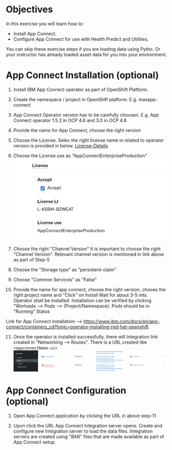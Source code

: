 # Objectives
In this exercise you will learn how to:

* Install App Connect.
* Configure App Connect for use with Health Predict and Utilities.

You can skip these exercise steps if you are loading data using Pytho.  Or your instructor has already loaded asset data for you into your environment.


# App Connect Installation (optional)

1. Install IBM App Connect operator as part of OpenShift Platform.

2. Create the namespace / project in OpenShift platform. E.g. masapp-connect

3. App Connect Operator version has to be carefully choosen. E.g. App Connect operator 1.5.2 in OCP 4.6 and 3.0 in OCP
4.8 

4.  Provide the name for App Connect, choose the right version

5.  Choose the License. Selec the right license name in related to operator version is provided in below. [License-Details](https://www.ibm.com/docs/en/app-connect/containers_cd?topic=resources-licensing-reference-app-connect-operator)

6.  Choose the License use as "AppConnectEnterpriseProduction" ![license](img/apm_8.7/App_Connect_License.png)

7.  Choose the right "Channel Version"
It is important to choose the right "Channel Version". Relevant channel version is mentioned in link above as part of Step-5

8.  Choose the "Storage type" as "persistent-claim"

9.  Choose "Common Services" as "False"

10. Provide the name for app connect, choose the right version, chooes the right project name and "Click" on Install 
Wait for about 3-5 mts. Operator shall be installed. Installation can be verified by clicking "Worloads --> Pods --> {Project/Namespace}.
Pods should be in "Running" Status

Link for App Connect installation --> https://www.ibm.com/docs/en/app-connect/containers_cd?topic=operator-installing-red-hat-openshift

11. Once the operator is installed successfully, there will Integration link created in "Networking --> Routes". There 
is a URL created like `<appconnectName-ui>` ![App Connect Route](img/apm_8.7/App_Connect_Route_UI.png)

# App Connect Configuration (optional)

1. Open App Connect application by clicking the URL in above step-11

2. Upon click the URL App Connect Integration server opens.  Create and configure new Integration server to load the 
data files. Integration servers are created using "BAR" files that are made available as part of App Connect setup.